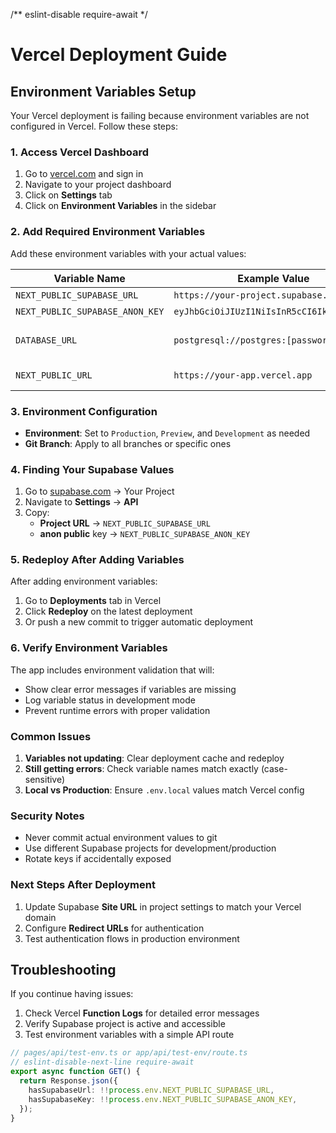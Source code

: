 /** eslint-disable require-await */
# Vercel Deployment Guide

## Environment Variables Setup

Your Vercel deployment is failing because environment variables are not configured in Vercel. Follow these steps:

### 1. Access Vercel Dashboard
1. Go to [vercel.com](https://vercel.com) and sign in
2. Navigate to your project dashboard
3. Click on **Settings** tab
4. Click on **Environment Variables** in the sidebar

### 2. Add Required Environment Variables

Add these environment variables with your actual values:

| Variable Name | Example Value | Required |
|---------------|---------------|----------|
| `NEXT_PUBLIC_SUPABASE_URL` | `https://your-project.supabase.co` | ✅ Yes |
| `NEXT_PUBLIC_SUPABASE_ANON_KEY` | `eyJhbGciOiJIUzI1NiIsInR5cCI6IkpXVCJ9...` | ✅ Yes |
| `DATABASE_URL` | `postgresql://postgres:[password]@...` | ⚠️ If using direct DB |
| `NEXT_PUBLIC_URL` | `https://your-app.vercel.app` | 🔧 Auto-detected |

### 3. Environment Configuration

- **Environment**: Set to `Production`, `Preview`, and `Development` as needed
- **Git Branch**: Apply to all branches or specific ones

### 4. Finding Your Supabase Values

1. Go to [supabase.com](https://supabase.com) → Your Project
2. Navigate to **Settings** → **API**
3. Copy:
   - **Project URL** → `NEXT_PUBLIC_SUPABASE_URL`
   - **anon public** key → `NEXT_PUBLIC_SUPABASE_ANON_KEY`

### 5. Redeploy After Adding Variables

After adding environment variables:
1. Go to **Deployments** tab in Vercel
2. Click **Redeploy** on the latest deployment
3. Or push a new commit to trigger automatic deployment

### 6. Verify Environment Variables

The app includes environment validation that will:
- Show clear error messages if variables are missing
- Log variable status in development mode
- Prevent runtime errors with proper validation

### Common Issues

1. **Variables not updating**: Clear deployment cache and redeploy
2. **Still getting errors**: Check variable names match exactly (case-sensitive)
3. **Local vs Production**: Ensure `.env.local` values match Vercel config

### Security Notes

- Never commit actual environment values to git
- Use different Supabase projects for development/production
- Rotate keys if accidentally exposed

### Next Steps After Deployment

1. Update Supabase **Site URL** in project settings to match your Vercel domain
2. Configure **Redirect URLs** for authentication
3. Test authentication flows in production environment

## Troubleshooting

If you continue having issues:

1. Check Vercel **Function Logs** for detailed error messages
2. Verify Supabase project is active and accessible
3. Test environment variables with a simple API route

```typescript
// pages/api/test-env.ts or app/api/test-env/route.ts
// eslint-disable-next-line require-await
export async function GET() {
  return Response.json({
    hasSupabaseUrl: !!process.env.NEXT_PUBLIC_SUPABASE_URL,
    hasSupabaseKey: !!process.env.NEXT_PUBLIC_SUPABASE_ANON_KEY,
  });
}
```